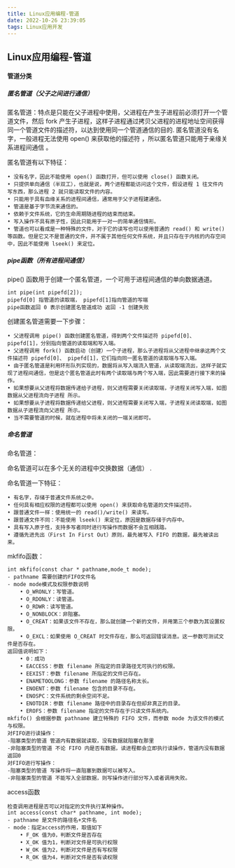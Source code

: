 ```yaml
---
title: Linux应用编程-管道
date: 2022-10-26 23:39:05
tags: Linux应用开发
---
```


##	Linux应用编程-管道

#### 管道分类

##### 匿名管道（父子之间进行通信）

匿名管道：特点是只能在父子进程中使用，父进程在产生子进程前必须打开一个管道文件，然后 fork 产生子进程，这样子进程通过拷贝父进程的进程地址空间获得同一个管道文件的描述符，以达到使用同一个管道通信的目的. 匿名管道没有名字，一般进程无法使用 open() 来获取他的描述符  ，所以匿名管道只能用于亲缘关系进程间通信  。

匿名管道有以下特征：

```
• 没有名字，因此不能使用 open() 函数打开，但可以使用 close() 函数关闭。
• 只提供单向通信（半双工），也就是说，两个进程都能访问这个文件，假设进程 1 往文件内写东西，那么进程 2 就只能读取文件的内容。
• 只能用于具有血缘关系的进程间通信，通常用于父子进程建通信。
• 管道是基于字节流来通信的。
• 依赖于文件系统，它的生命周期随进程的结束而结束。
• 写入操作不具有原子性，因此只能用于一对一的简单通信情形。
• 管道也可以看成是一种特殊的文件，对于它的读写也可以使用普通的 read() 和 write() 等函数。但是它又不是普通的文件，并不属于其他任何文件系统，并且只存在于内核的内存空间中，因此不能使用 lseek() 来定位。
```

##### pipe函数（所有进程间通信）

pipe() 函数用于创建一个匿名管道，一个可用于进程间通信的单向数据通道。  

```
int pipe(int pipefd[2]);
pipefd[0] 指管道的读取端， pipefd[1]指向管道的写端
pipe函数返回 0 表示创建匿名管道成功 返回 -1 创建失败
```

创建匿名管道需要一下步骤：

```
• 父进程调用 pipe() 函数创建匿名管道，得到两个文件描述符 pipefd[0]、 pipefd[1]，分别指向管道的读取端和写入端。
• 父进程调用 fork() 函数启动（创建）一个子进程，那么子进程将从父进程中继承这两个文件描述符 pipefd[0]、 pipefd[1]，它们指向同一匿名管道的读取端与写入端。
• 由于匿名管道是利用环形队列实现的，数据将从写入端流入管道，从读取端流出，这样子就实现了进程间通信，但是这个匿名管道此时有两个读取端与两个写入端，因此需要进行接下来的操作。
• 如果想要从父进程将数据传递给子进程，则父进程需要关闭读取端，子进程关闭写入端，如图数据从父进程流向子进程 所示。
• 如果想要从子进程将数据传递给父进程，则父进程需要关闭写入端，子进程关闭读取端，如图数据从子进程流向父进程 所示。
• 当不需要管道的时候，就在进程中将未关闭的一端关闭即可。
```



##### 命名管道

命名管道：

命名管道可以在多个无关的进程中交换数据（通信） .

命名管道一下特征：

```
• 有名字，存储于普通文件系统之中。
• 任何具有相应权限的进程都可以使用 open() 来获取命名管道的文件描述符。
• 跟普通文件一样：使用统一的 read()/write() 来读写。
• 跟普通文件不同：不能使用 lseek() 来定位，原因是数据存储于内存中。
• 具有写入原子性，支持多写者同时进行写操作而数据不会互相践踏。
• 遵循先进先出（First In First Out）原则，最先被写入 FIFO 的数据，最先被读出来。
```

mkfifo函数：

```
int mkfifo(const char * pathname,mode_t mode);
- pathname 需要创建的FIFO文件名
- mode mode模式及权限参数说明
    • O_WRONLY：写管道。
    • O_RDONLY：读管道。
    • O_RDWR：读写管道。
    • O_NONBLOCK：非阻塞。
    • O_CREAT：如果该文件不存在，那么就创建一个新的文件，并用第三个参数为其设置权限。
    • O_EXCL：如果使用 O_CREAT 时文件存在，那么可返回错误消息。这一参数可测试文件是否存在。
返回值说明如下：
    • 0：成功
    • EACCESS：参数 filename 所指定的目录路径无可执行的权限。
    • EEXIST：参数 filename 所指定的文件已存在。
    • ENAMETOOLONG：参数 filename 的路径名称太长。
    • ENOENT：参数 filename 包含的目录不存在。
    • ENOSPC：文件系统的剩余空间不足。
    • ENOTDIR：参数 filename 路径中的目录存在但却非真正的目录。
    • EROFS：参数 filename 指定的文件存在于只读文件系统内。
mkfifo() 会根据参数 pathname 建立特殊的 FIFO 文件，而参数 mode 为该文件的模式与权限。
对FIFO进行读操作：
-阻塞类型的管道 管道内有数据就读取，没有数据就阻塞在那里
-非阻塞类型的管道 不论 FIFO 内是否有数据，读进程都会立即执行读操作，管道内没有数据返回0
对FIFO进行写操作：
-阻塞类型的管道 写操作将一直阻塞到数据可以被写入。
-非阻塞类型的管道 不能写入全部数据，则写操作进行部分写入或者调用失败。

```

access函数

```
检查调用进程是否可以对指定的文件执行某种操作。
int access(const char* pathname, int mode);
- pathname 是文件的路径名+文件名
- mode：指定access的作用，取值如下
    • F_OK 值为0，判断文件是否存在 
    • X_OK 值为1，判断对文件是可执行权限 
    • W_OK 值为2，判断对文件是否有写权限 
    • R_OK 值为4，判断对文件是否有读权限
```

